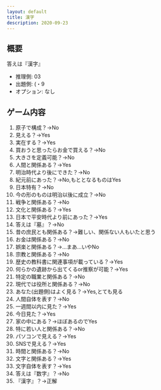 ```yaml
---
layout: default
title: 漢字
description: 2020-09-23
---
```


## 概要

答えは『漢字』

- 推理側: 03
- 出題側: (・9
- オプション: なし

## ゲーム内容

1. 原子で構成？→No
2. 見える？→Yes
3. 実在する？→Yes
4. 買おうと思ったらお金で買える？→No
5. 大きさを定義可能？→No
6. 人間と関係ある？→Yes
7. 明治時代より後にできた？→No
8. 紀元前にあった？→No,もととなるものはYes
9. 日本特有？→No
10. 今の形のものは明治以後に成立？→No
11. 戦争と関係ある？→No
12. 文化と関係ある？→Yes
13. 日本で平安時代より前にあった？→Yes
14. 答えは『墓』？→No
15. 昔の庶民とも関係ある？→難しい、関係ない人もいたと思う
16. お金は関係ある？→No
17. 娯楽と関係ある？→…まあ…いやNo
18. 宗教と関係ある？→No
19. 歴史の教科書に関連事項が載っている？→Yes
20. 何らかの遺跡から出てくるor推察が可能？→Yes
21. 特定の職業と関係ある？→No
22. 現代では役所と関係ある？→No
23. あなた(出題側)はよく見る？→Yes,とても見る
24. 人間自体を表す？→No
25. 一週間以内に見た？→Yes
26. 今日見た？→Yes
27. 家の中にある？→ほぼあるのでYes
28. 特に若い人と関係ある？→No
29. パソコンで見える？→Yes
30. SNSで見える？→Yes
31. 時間と関係ある？→No
32. 文字と関係ある？→Yes
33. 文字自体を表す？→Yes
34. 答えは『数字』？→No
35. 『漢字』？→正解
